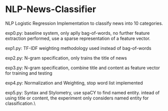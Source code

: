 # NLP-News-Classifier

NLP Logistic Regression Implementation to classify news into 10 categories.

exp0.py: baseline system, only aplly bag-of-words, no further feature extraction performed, use a sparse representation of a feature vector.

exp1.py: TF-IDF weighting methodology used instead of bag-of-words

exp2.py: N-gram specification, only trains the title of news

exp3.py: N-gram specification, combine title and content as feature vector for training and testing

exp4.py: Normalization and Weighting, stop word list implemented

exp5.py: Syntax and Stylometry, use spaCY to find named entity. intead of using title or content, the experiment only considers named entity for classification.\
